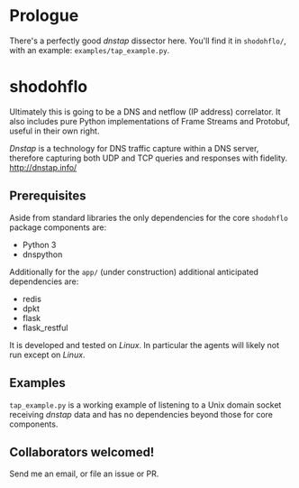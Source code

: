 # Prologue

There's a perfectly good _dnstap_ dissector here. You'll find it in `shodohflo/`, with an example: `examples/tap_example.py`.

# shodohflo

Ultimately this is going to be a DNS and netflow (IP address) correlator. It also includes pure Python implementations of Frame Streams and Protobuf, useful in their own right.

_Dnstap_ is a technology for DNS traffic capture within a DNS server, therefore capturing both UDP and TCP queries and responses with fidelity. http://dnstap.info/

## Prerequisites

Aside from standard libraries the only dependencies for the core `shodohflo` package components are:

* Python 3
* dnspython

Additionally for the `app/` (under construction) additional anticipated dependencies are:

* redis
* dpkt
* flask
* flask_restful

It is developed and tested on _Linux_. In particular the agents will likely not run except on _Linux_.

## Examples

`tap_example.py` is a working example of listening to a Unix domain socket receiving _dnstap_ data and
has no dependencies beyond those for core components.

## Collaborators welcomed!

Send me an email, or file an issue or PR.
